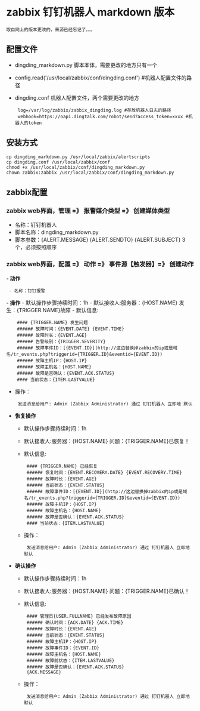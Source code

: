 # zabbix 钉钉机器人 markdown 版本

    取自网上的版本更改的，来源已经忘记了。。。

## 配置文件

 
 - dingding_markdown.py 脚本本体，需要更改的地方只有一个
 - config.read('/usr/local/zabbix/conf/dingding.conf') #机器人配置文件的路径
 - dingding.conf 机器人配置文件，两个需要更改的地方

	    log=/var/log/zabbix/zabbix_dingding.log #存放机器人日志的路径
	    webhook=https://oapi.dingtalk.com/robot/send?access_token=xxxx #机器人的token

## 安装方式

    cp dingding_markdown.py /usr/local/zabbix/alertscripts
    cp dingding.conf /usr/local/zabbix/conf
    chmod +x /usr/local/zabbix/conf/dingding_markdown.py
    chown zabbix:zabbix /usr/local/zabbix/conf/dingding_markdown.py

## zabbix配置

### zabbix web界面，管理 =》 报警媒介类型 =》 创建媒体类型

 - 名称：钉钉机器人
 - 脚本名称：dingding_markdown.py
 - 脚本参数：{ALERT.MESSAGE} {ALERT.SENDTO} {ALERT.SUBJECT} 3个，必须按照顺序
 
### zabbix web界面，配置 =》 动作 =》 事件源【触发器】=》 创建动作
 **- 动作**

	 - 名称：钉钉报警
 **- 操作**
	 - 默认操作步骤持续时间：1h
	 - 默认接收人:服务器：{HOST.NAME} 发生：{TRIGGER.NAME}故障
	 - 默认信息:

		#### {TRIGGER.NAME} 发生问题
	    ###### 故障时间：{EVENT.DATE} {EVENT.TIME}
	    ###### 故障时长：{EVENT.AGE}
	    ###### 告警级别：{TRIGGER.SEVERITY}
	    ###### 故障事件ID：[{EVENT.ID}](http://这边替换掉zabbix的ip或是域名/tr_events.php?triggerid={TRIGGER.ID}&eventid={EVENT.ID})
	    ###### 故障主机IP：{HOST.IP}
	    ###### 故障主机名：{HOST.NAME}
	    ###### 故障是否确认：{EVENT.ACK.STATUS}
	    #### 当前状态：{ITEM.LASTVALUE}
	    
 - 操作：
 
	    发送消息给用户: Admin (Zabbix Administrator) 通过 钉钉机器人 立即地 默认
	    
 - **恢复操作**

	 - 默认操作步骤持续时间：1h
	 - 默认接收人:服务器：{HOST.NAME} 问题：{TRIGGER.NAME}已恢复！
	 - 默认信息:

		    #### {TRIGGER.NAME} 已经恢复
		    ###### 恢复时间：{EVENT.RECOVERY.DATE} {EVENT.RECOVERY.TIME}
		    ###### 故障时长：{EVENT.AGE}
		    ###### 当前状态：{EVENT.STATUS}
		    ###### 故障事件ID：[{EVENT.ID}](http://这边替换掉zabbix的ip或是域名/tr_events.php?triggerid={TRIGGER.ID}&eventid={EVENT.ID})
		    ###### 故障主机IP：{HOST.IP}
		    ###### 故障主机名：{HOST.NAME}
		    ###### 故障是否确认：{EVENT.ACK.STATUS}
		    #### 当前状态：{ITEM.LASTVALUE}

	 - 操作：

		    发送消息给用户: Admin (Zabbix Administrator) 通过 钉钉机器人 立即地 默认
 - **确认操作**
	 - 默认操作步骤持续时间：1h
	 - 默认接收人:服务器：{HOST.NAME} 问题：{TRIGGER.NAME}已确认！
	 - 默认信息:

		    #### 管理员{USER.FULLNAME} 已经发布故障原因
		    ###### 确认时间：{ACK.DATE} {ACK.TIME}
		    ###### 故障时长：{EVENT.AGE}
		    ###### 当前状态：{EVENT.STATUS}
		    ###### 故障主机IP：{HOST.IP}
		    ###### 故障事件ID：{EVENT.ID}
		    ###### 故障主机名：{HOST.NAME}
		    ###### 故障前状态：{ITEM.LASTVALUE}
		    ###### 故障是否确认：{EVENT.ACK.STATUS}
		    {ACK.MESSAGE}

	 - 操作：

		    发送消息给用户: Admin (Zabbix Administrator) 通过 钉钉机器人 立即地 默认

